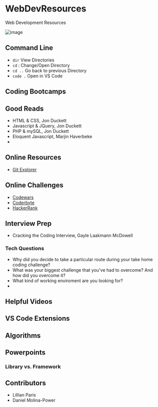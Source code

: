 # WebDevResources
Web Development Resources

![image](https://user-images.githubusercontent.com/62733242/129792656-c54c4bcc-6ed7-47a4-a137-c9262253c164.png)


## Command Line

- `dir` View Directories
- `cd` : Change/Open Directory
- `cd ..` Go back to previous Directory
- `code .` Open in VS Code

## Coding Bootcamps

## Good Reads

- HTML & CSS, Jon Duckett
- Javascript & JQuery, Jon Duckett
- PHP & mySQL, Jon Duckett
- Eloquent Javascript, Marjin Haverbeke
- 

## Online Resources

- [Git Explorer](https://gitexplorer.com/)

## Online Challenges

- [Codewars](https://www.codewars.com/)
- [Coderbyte](https://coderbyte.com/)
- [HackerRank](https://www.hackerrank.com/)

## Interview Prep

- Cracking the Coding Interview, Gayle Laakmann McDowell

### Tech Questions

- Why did you decide to take a particular route during your take home coding challenge?
- What was your biggest challenge that you've had to overcome? And how did you overcome it?
- What kind of working enviroment are you looking for?
- 

## Helpful Videos

## VS Code Extensions

## Algorithms

## Powerpoints

### Library vs. Framework

## Contributors
- Lillian Paris
- Daniel Molina-Power

